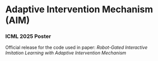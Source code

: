 # Adaptive Intervention Mechanism (AIM)

<h3><b>ICML 2025 Poster</b></h3>

Official release for the code used in paper: *Robot-Gated Interactive Imitation Learning with Adaptive Intervention Mechanism*
